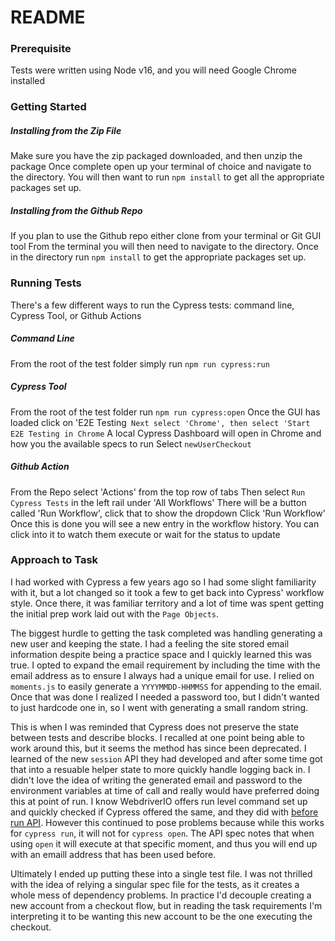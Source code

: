 # README #

### Prerequisite ###

Tests were written using Node v16, and you will need Google Chrome installed

### Getting Started ###

##### Installing from the Zip File

Make sure you have the zip packaged downloaded, and then unzip the package
Once complete open up your terminal of choice and navigate to the directory.
You will then want to run `npm install` to get all the appropriate packages set up.

##### Installing from the Github Repo

If you plan to use the Github repo either clone from your terminal or Git GUI tool
From the terminal you will then need to navigate to the directory.
Once in the directory run `npm install` to get the appropriate packages set up.

### Running Tests ###

There's a few different ways to run the Cypress tests: command line, Cypress Tool, or Github Actions

##### Command Line

From the root of the test folder simply run `npm run cypress:run`

##### Cypress Tool

From the root of the test folder run `npm run cypress:open`
Once the GUI has loaded click on 'E2E Testing`
Next select 'Chrome', then select 'Start E2E Testing in Chrome`
A local Cypress Dashboard will open in Chrome and how you the available specs to run
Select `newUserCheckout`

##### Github Action
From the Repo select 'Actions' from the top row of tabs
Then select `Run Cypress Tests` in the left rail under 'All Workflows'
There will be a button called 'Run Workflow', click that to show the dropdown
Click 'Run Workflow'
Once this is done you will see a new entry in the workflow history. You can click into it to watch them execute or wait for the status to update

### Approach to Task ###

I had worked with Cypress a few years ago so I had some slight familiarity with it, but a lot changed so it took a few to get back into Cypress' workflow style. Once there, it was familiar territory and a lot of time was spent getting the initial prep work laid out with the `Page Objects`.

The biggest hurdle to getting the task completed was handling generating a new user and keeping the state. I had a feeling the site stored email information despite being a practice space and I quickly learned this was true. I opted to expand the email requirement by including the time with the email address as to ensure I always had a unique email for use. I relied on `moments.js` to easily generate a `YYYYMMDD-HHMMSS` for appending to the email. Once that was done I realized I needed a password too, but I didn't wanted to just hardcode one in, so I went with generating a small random string.

This is when I was reminded that Cypress does not preserve the state between tests and describe blocks. I recalled at one point being able to work around this, but it seems the method has since been deprecated. I learned of the new `session` API they had developed and after some time got that into a resuable helper state to more quickly handle logging back in. I didn't love the idea of writing the generated email and password to the environment variables at time of call and really would have preferred doing this at point of run. I know WebdriverIO offers run level command set up and quickly checked if Cypress offered the same, and they did with [before run API](https://docs.cypress.io/api/plugins/before-run-api). However this continued to pose problems because while this works for `cypress run`, it will not for `cypress open`. The API spec notes that when using `open` it will execute at that specific moment, and thus you will end up with an emaill address that has been used before.

Ultimately I ended up putting these into a single test file. I was not thrilled with the idea of relying a singular spec file for the tests, as it creates a whole mess of dependency problems. In practice I'd decouple creating a new account from a checkout flow, but in reading the task requirements I'm interpreting it to be wanting this new account to be the one executing the checkout.
